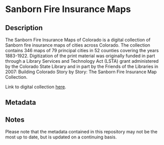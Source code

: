 # Sanborn Fire Insurance Maps
## Description
The Sanborn Fire Insurance Maps of Colorado is a digital collection of Sanborn fire insurance maps of cities across Colorado. The collection contains 346 maps of 79 principal cities in 52 counties covering the years 1883-1922. Digitization of the print material was originally funded in part through a Library Services and Technology Act (LSTA) grant administered by the Colorado State Library and in part by the Friends of the Libraries in 2007: Building Colorado Story by Story: The Sanborn Fire Insurance Map Collection.

Link to digital collection [here](https://doi.org/10.25810/gp8q-3r24).
## Metadata


## Notes
Please note that the metadata contained in this repository may not be the most up to date, but is updated on a continuing basis.
